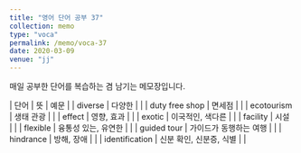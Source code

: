 ```yaml
---
title: "영어 단어 공부 37"
collection: memo
type: "voca"
permalink: /memo/voca-37
date: 2020-03-09
venue: "jj"
---
```


매일 공부한 단어를 복습하는 겸 남기는 메모장입니다.

| 단어 | 뜻 | 예문 |
| diverse | 다양한 |  |
| duty free shop | 면세점 |  |
| ecotourism | 생태 관광 |  |
| effect | 영향, 효과 |  |
| exotic | 이국적인, 색다른 |  |
| facility | 시설 |  |
| flexible | 융통성 있는, 유연한 |  |
| guided tour | 가이드가 동행하는 여행 |  |
| hindrance | 방해, 장애 |  |
| identification | 신분 확인, 신분증, 식별 |  |

